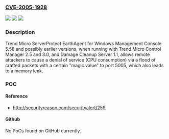 ### [CVE-2005-1928](https://cve.mitre.org/cgi-bin/cvename.cgi?name=CVE-2005-1928)
![](https://img.shields.io/static/v1?label=Product&message=n%2Fa&color=blue)
![](https://img.shields.io/static/v1?label=Version&message=n%2Fa&color=blue)
![](https://img.shields.io/static/v1?label=Vulnerability&message=n%2Fa&color=brighgreen)

### Description

Trend Micro ServerProtect EarthAgent for Windows Management Console 5.58 and possibly earlier versions, when running with Trend Micro Control Manager 2.5 and 3.0, and Damage Cleanup Server 1.1, allows remote attackers to cause a denial of service (CPU consumption) via a flood of crafted packets with a certain "magic value" to port 5005, which also leads to a memory leak.

### POC

#### Reference
- http://securityreason.com/securityalert/259

#### Github
No PoCs found on GitHub currently.

